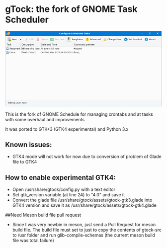 # gTock: the fork of GNOME Task Scheduler

![Screenshot](gtock-screenshot.png)

This is the fork of GNOME Schedule for managing crontabs and at tasks with some overhaul and improvements

It was ported to GTK+3 (GTK4 experimental) and Python 3.x


## Known issues:
* GTK4 mode will not work for now due to conversion of problem of Glade file to GTK4

## How to enable experimental GTK4:
* Open /usr/share/gtock/config.py with a text editor
* Set gtk_version variable (at line 24) to "4.0" and save it
* Convert the glade file /usr/share/gtock/assets/gtock-gtk3.glade into GTK4 version and save it as /usr/share/gtock/assets/gtock-gtk4.glade

##Need Meson build file pull request
* Since I was very newbie in meson, just send a Pull Request for meson build file. The build file must set to just to copy the contents of gtock-src to /usr folder and run glib-compile-schemas (the current meson build file was total failure)
